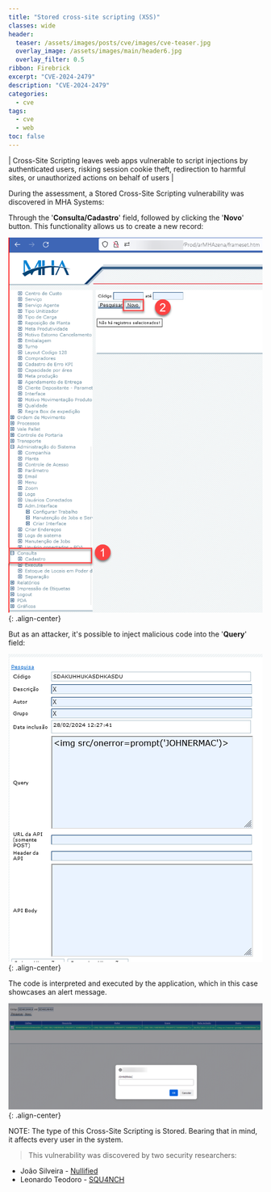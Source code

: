```yaml
---
title: "Stored cross-site scripting (XSS)"
classes: wide
header:  
  teaser: /assets/images/posts/cve/images/cve-teaser.jpg
  overlay_image: /assets/images/main/header6.jpg
  overlay_filter: 0.5
ribbon: Firebrick
excerpt: "CVE-2024-2479"
description: "CVE-2024-2479"
categories:
  - cve
tags:
  - cve
  - web
toc: false
---
```


| Cross-Site Scripting leaves web apps vulnerable to script injections by authenticated users, risking session cookie theft, redirection to harmful sites, or unauthorized actions on behalf of users |

During the assessment, a Stored Cross-Site Scripting vulnerability was discovered in MHA Systems:

Through the '**Consulta/Cadastro**' field, followed by clicking the '**Novo**' button. This functionality allows us to create a new record:

![Alt text](/assets/images/posts/cve/images/0.png){: .align-center}

But as an attacker, it's possible to inject malicious code into the '**Query**' field:

![Alt text](/assets/images/posts/cve/images/1.png){: .align-center}

The code is interpreted and executed by the application, which in this case showcases an alert message.

![Alt text](/assets/images/posts/cve/images/2.png){: .align-center}

NOTE: The type of this Cross-Site Scripting is Stored. Bearing that in mind, it affects every user in the system.

> This vulnerability was discovered by two security researchers:

- João Silveira - [Nullified](https://MashrurRahmanRawnok.github.io)
- Leonardo Teodoro - [SQU4NCH](https://squ4nch.github.io)


